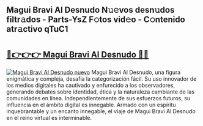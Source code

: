 ## Magui Bravi Al Desnudo N𝚞𝚎vos desn𝚞dos filtr𝚊dos - Parts-YsZ F𝚘tos vid𝚎o - C𝚘ntenido atr𝚊ctivo qTuC1

# <h2><a href="http://mbbqe5j.tromn.icu/?c=Magui+Bravi+Al+Desnudo">🔗👉👉👉 Magui Bravi Al Desnudo 🔗🔗</a></h2>

[![Magui Bravi Al Desnudo nuevo](https://i.imgur.com/pEAQMta.gif)](http://mbbqe5j.tromn.icu/?c=Magui+Bravi+Al+Desnudo)
Magui Bravi Al Desnudo, una figura enigmática y compleja, desafía la categorización fácil. Su uso innovador de los medios digitales ha cautivado y enfurecido a los observadores, generando debates sobre identidad, ética y la naturaleza cambiante de las comunidades en línea. Independientemente de sus esfuerzos futuros, su influencia en el ámbito digital es innegable. Armado con un espíritu inquebrantable y un encanto innegable, el viaje de Magui Bravi Al Desnudo en el reino virtual es interminable.
